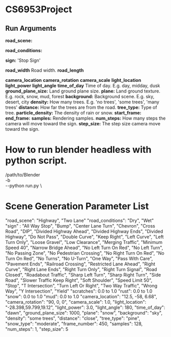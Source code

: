 # CS6953Project

## Run Arguments
**road_scene:** 

**road_conditions:** 

**sign:** 
'Stop Sign'

**road_width**
Road width.
**road_length**

**camera_location**
**camera_rotation**
**camera_scale**
**light_location**
**light_power**
**light_angle**
**time_of_day**
Time of day. E.g. day, midday, dusk
**ground_plane_size:**
Land ground plane size.
**plane:**
Land ground texture. E.g. rock, snow, mud, forest
**background:**
Background scene. E.g. sky, desert, city
**density:**
How many trees. E.g. 'no trees', 'some trees', 'many trees'
**distance:** 
How far the trees are from the road.
**tree_type:**
Type of tree.
**particle_density:**
The density of rain or snow.
**start_frame:**
**end_frame:**
**samples:**
Rendering samples.
**num_steps:**
How many steps the camera will move toward the sign.
**step_size:**
The step size camera move toward the sign.

# How to run blender headless with python script.
/path/to/Blender \
    -b \
    --python run.py \

# Scene Generation Parameter List

  "road_scene": "Highway", "Two Lane" 
  "road_conditions": "Dry", "Wet"
  "sign" : "All Way Stop", "Bump", "Center Lane Turn", "Chevron", "Cross Road", "DIP", "Divided Highway Ahead", "Divided Highway Ends", "Divided Highway", "Do Not Pass", "Double Curve", "Keep
            Right", "Left Curve", "Left Turn Only", "Loose Gravel", "Low Clearance", "Merging Traffic", "Minimum Speed 40", "Narrow Bridge Ahead", "No Left Turn On Red", "No Left Turn", "No Passing Zone", "No Pedestrian Crossing", "No Right Turn On Red", "No Turn On Red", "No Turns", "No U-Turn", "One Way", "Pass With Care", "Pavement Ends", "Railroad Crossing", "Restricted Lane Ahead", "Right Curve", "Right Lane Ends", "Right Turn Only", "Right Turn Signal", "Road Closed", "Roadabout Traffic", "Sharp Left Turn", "Sharp Right Turn", "Side Road", "Slower Traffic Keep Right", "Soft Shoulder", "Speed Limit 50", "Stop", "T Intersection", "Turn Left Or Right", "Two Way Traffic", "Wrong Way", "Y Intersection", "Yield"
  "scratches": 0.0 to 1.0 
  "rust": 0.0 to 1.0 
  "snow": 0.0 to 1.0 
  "mud": 0.0 to 1.0 
  "camera_location": "12.5, -58, 6.68",
  "camera_rotation": "90, 0, 0",
  "camera_scale": 1.0,
  "light_location": "-28.398,59.799,19.12",
  "light_power": 3.0,
  "light_angle": 180,
  "time_of_day": "dawn",
  "ground_plane_size": 1000,
  "plane": "snow",
  "background": "sky",
  "density": "some trees",
  "distance": "close",
  "tree_type": "pine",
  "snow_type": "moderate",
  "frame_number": 450,
  "samples": 128,
  "num_steps": 1,
  "step_size": 5